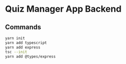 # Quiz Manager App Backend

## Commands

```bash
yarn init
yarn add typescript
yarn add express
tsc --init
yarn add @types/express
```
